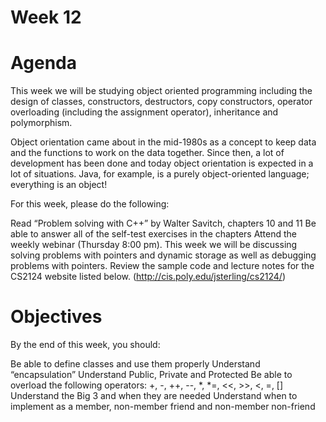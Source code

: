 # Week 12
# Agenda
This week we will be studying object oriented programming including the design of classes, constructors, destructors, copy constructors, operator overloading (including the assignment operator), inheritance and polymorphism.

Object orientation came about in the mid-1980s as a concept to keep data and the functions to work on the data together. Since then, a lot of development has been done and today object orientation is expected in a lot of situations. Java, for example, is a purely object-oriented language; everything is an object!

For this week, please do the following:

Read “Problem solving with C++” by Walter Savitch, chapters 10 and 11
Be able to answer all of the self-test exercises in the chapters
Attend the weekly webinar (Thursday 8:00 pm). This week we will be discussing solving problems with pointers and dynamic storage as well as debugging problems with pointers.
Review the sample code and lecture notes for the CS2124 website listed below. (http://cis.poly.edu/jsterling/cs2124/)
# Objectives
By the end of this week, you should:

Be able to define classes and use them properly
Understand “encapsulation”
Understand Public, Private and Protected
Be able to overload the following operators: +, -, ++, --, *, *=, <<, >>, <, =, []
Understand the Big 3 and when they are needed
Understand when to implement as a member, non-member friend and non-member non-friend
